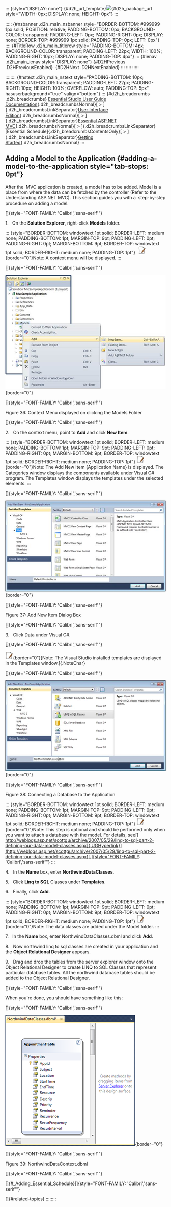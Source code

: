 ::: {style="DISPLAY: none"}
[](ms-xhelp:///?Id=d2h_url_template){#d2h_url_template}![](!package_url!){#d2h_package_url style="WIDTH: 0px; DISPLAY: none; HEIGHT: 0px"}
:::

::::: {#nsbanner .d2h_main_nsbanner style="BORDER-BOTTOM: #999999 1px solid; POSITION: relative; PADDING-BOTTOM: 0px; BACKGROUND-COLOR: transparent; PADDING-LEFT: 0px; PADDING-RIGHT: 0px; DISPLAY: none; BORDER-TOP: #999999 1px solid; PADDING-TOP: 0px; LEFT: 0px"}
:::: {#TitleRow .d2h_main_titlerow style="PADDING-BOTTOM: 4px; BACKGROUND-COLOR: transparent; PADDING-LEFT: 22px; WIDTH: 100%; PADDING-RIGHT: 10px; DISPLAY: none; PADDING-TOP: 4px"}
::: {#ienav .d2h_main_ienav style="DISPLAY: none"}
[](ms-xhelp:///?Id=6012f9d7-109c-42bb-b271-da261e081551){#D2HPrevious .D2HPreviousEnabled}  [](ms-xhelp:///?Id=e4f32654-cbef-4829-8c06-f1b2f5ecfb45){#D2HNext .D2HNextEnabled}
:::
::::
:::::

:::::::: {#nstext .d2h_main_nstext style="PADDING-BOTTOM: 10px; BACKGROUND-COLOR: transparent; PADDING-LEFT: 22px; PADDING-RIGHT: 10px; HEIGHT: 100%; OVERFLOW: auto; PADDING-TOP: 5px" hasuserbackground="true" valign="bottom"}
::: {#d2h_breadcrumbs .d2h_breadcrumbs}
[Essential Studio User Guide Documentation](ms-xhelp:///?Id=12457748-09e3-4d74-a240-8e049cedf030){.d2h_breadcrumbsNormal}[ \> ]{.d2h_breadcrumbsLinkSeparator}[User Interface Edition](ms-xhelp:///?Id=c29296b7-531c-413b-a0ec-488ca1f7f669){.d2h_breadcrumbsNormal}[ \> ]{.d2h_breadcrumbsLinkSeparator}[Essential ASP.NET MVC](ms-xhelp:///?Id=4b14e7d1-65c4-4f67-b1aa-2c37709905a5){.d2h_breadcrumbsNormal}[ \> ]{.d2h_breadcrumbsLinkSeparator}[Essential Schedule]{.d2h_breadcrumbsContentsOnly}[ \> ]{.d2h_breadcrumbsLinkSeparator}[Getting Started](ms-xhelp:///?Id=b686dbe4-808e-405b-8e03-33b17be71f0d){.d2h_breadcrumbsNormal}
:::

## Adding a Model to the Application {#adding-a-model-to-the-application style="tab-stops: 0pt"}

After the  MVC application is created, a model has to be added. Model is a place from where the data can be fetched by the controller (Refer to the Understanding ASP.NET MVC). This section guides you with a  step-by-step procedure on adding a model.

[]{style="FONT-FAMILY: 'Calibri','sans-serif'"} 

1.   On the **Solution Explorer**, right-click **Models** folder.

::: {style="BORDER-BOTTOM: windowtext 1pt solid; BORDER-LEFT: medium none; PADDING-BOTTOM: 1pt; MARGIN-TOP: 9pt; PADDING-LEFT: 0pt; PADDING-RIGHT: 0pt; MARGIN-BOTTOM: 9pt; BORDER-TOP: windowtext 1pt solid; BORDER-RIGHT: medium none; PADDING-TOP: 1pt"}
 ![](ImagesExt/image55_6.jpg){border="0"}Note: A context menu will be displayed.
:::

[]{style="FONT-FAMILY: 'Calibri','sans-serif'"} 

![](ImagesExt/image55_40.jpg){border="0"}

[]{style="FONT-FAMILY: 'Calibri','sans-serif'"} 

Figure 36: Context Menu displayed on clicking the Models Folder

[]{style="FONT-FAMILY: 'Calibri','sans-serif'"} 

2.   On the context menu, point to **Add** and click **New Item**.

::: {style="BORDER-BOTTOM: windowtext 1pt solid; BORDER-LEFT: medium none; PADDING-BOTTOM: 1pt; MARGIN-TOP: 9pt; PADDING-LEFT: 0pt; PADDING-RIGHT: 0pt; MARGIN-BOTTOM: 9pt; BORDER-TOP: windowtext 1pt solid; BORDER-RIGHT: medium none; PADDING-TOP: 1pt"}
![](ImagesExt/image55_6.jpg){border="0"}Note: The Add New Item {Application Name} is displayed. The Categories window displays the components available under Visual C# program. The Templates window displays the templates under the selected elements.
:::

[]{style="FONT-FAMILY: 'Calibri','sans-serif'"} 

![](ImagesExt/image55_41.jpg){border="0"}

[]{style="FONT-FAMILY: 'Calibri','sans-serif'"} 

Figure 37: Add New Item Dialog Box

[]{style="FONT-FAMILY: 'Calibri','sans-serif'"} 

3.   Click Data under Visual C#.

[]{style="FONT-FAMILY: 'Calibri','sans-serif'"} 

![](ImagesExt/image55_6.jpg){border="0"}[Note: The Visual Studio installed templates are displayed in the Templates window.]{.NoteChar}

[]{style="FONT-FAMILY: 'Calibri','sans-serif'"} 

![](ImagesExt/image55_42.jpg){border="0"}

[]{style="FONT-FAMILY: 'Calibri','sans-serif'"} 

Figure 38: Connecting a Database to the Application

::: {style="BORDER-BOTTOM: windowtext 1pt solid; BORDER-LEFT: medium none; PADDING-BOTTOM: 1pt; MARGIN-TOP: 9pt; PADDING-LEFT: 0pt; PADDING-RIGHT: 0pt; MARGIN-BOTTOM: 9pt; BORDER-TOP: windowtext 1pt solid; BORDER-RIGHT: medium none; PADDING-TOP: 1pt"}
![](ImagesExt/image55_6.jpg){border="0"}Note: This step is optional and should be performed only when you want to attach a database with the model. For details, see[[ http://weblogs.asp.net/scottgu/archive/2007/05/29/linq-to-sql-part-2-defining-our-data-model-classes.aspx]{.UGHyperlink}](http://weblogs.asp.net/scottgu/archive/2007/05/29/linq-to-sql-part-2-defining-our-data-model-classes.aspx)[.]{style="FONT-FAMILY: 'Calibri','sans-serif'"}
:::

4.   In the **Name** box, enter **NorthwindDataClasses**.

5.   Click **Linq to SQL** Classes under **Templates**.

6.   Finally, click **Add**.

::: {style="BORDER-BOTTOM: windowtext 1pt solid; BORDER-LEFT: medium none; PADDING-BOTTOM: 1pt; MARGIN-TOP: 9pt; PADDING-LEFT: 0pt; PADDING-RIGHT: 0pt; MARGIN-BOTTOM: 9pt; BORDER-TOP: windowtext 1pt solid; BORDER-RIGHT: medium none; PADDING-TOP: 1pt"}
![](ImagesExt/image55_6.jpg){border="0"}Note: The data classes are added under the Model folder.
:::

7.   In the **Name** box, enter NorthwindDataClasses.dbml and click **Add**.

8.   Now northwind linq to sql classes are created in your application and the **Object Relational Designer** appears.

9.   Drag and drop the tables from the server explorer window onto the Object Relational Designer to create LINQ to SQL Classes that represent particular database tables. All the northwind database tables should be added to the Object Relational Designer.

[]{style="FONT-FAMILY: 'Calibri','sans-serif'"} 

When you\'re done, you should have something like this:

[]{style="FONT-FAMILY: 'Calibri','sans-serif'"} 

![](ImagesExt/image55_43.png){border="0"}

[]{style="FONT-FAMILY: 'Calibri','sans-serif'"} 

Figure 39: NorthwindDataContext.dbml

[]{style="FONT-FAMILY: 'Calibri','sans-serif'"} 

[]{#_Adding_Essential_Schedule}[]{style="FONT-FAMILY: 'Calibri','sans-serif'"} 

[]{#related-topics}
::::::::
